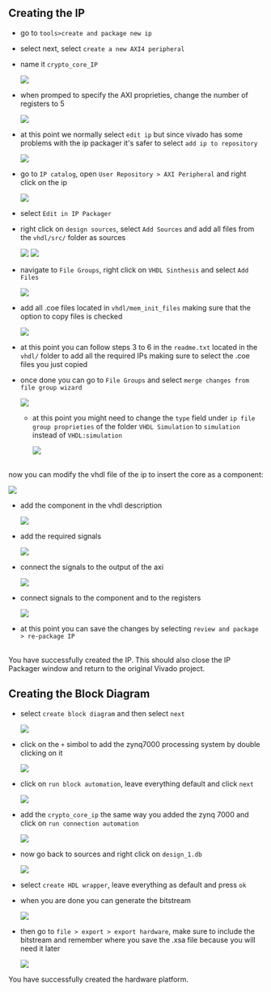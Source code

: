 ## Creating the IP
- go to `tools>create and package new ip`
- select next, select `create a new AXI4 peripheral`
- name it `crypto_core_IP`
  
  ![](https://github.com/Giuseppe-La-Capra/embedded-LINUX-crypto-core/blob/37948db52606f45b5e17723d4aa23545a7f579c7/ip/Screenshot%20from%202023-06-04%2000-59-53.png)
- when promped to specify the AXI proprieties, change the number of registers to 5
  
  ![](https://github.com/Giuseppe-La-Capra/embedded-LINUX-crypto-core/blob/7282e9dd73bcdb285fd12fccb9a02565a35a1cb0/ip/Screenshot%20from%202023-06-04%2001-00-10.png)
- at this point we normally select `edit ip` but since vivado has some problems with the ip packager it's safer to select `add ip to repository`
  
  ![](https://github.com/Giuseppe-La-Capra/embedded-LINUX-crypto-core/blob/2ae29179fbc2338c1a1c9f0e924a2947ae241cc3/ip/Screenshot%20from%202023-07-18%2017-51-17.png)
- go to `IP catalog`, open `User Repository > AXI Peripheral` and right click on the ip
  
  ![](https://github.com/Giuseppe-La-Capra/embedded-LINUX-crypto-core/blob/2ae29179fbc2338c1a1c9f0e924a2947ae241cc3/ip/Screenshot%20from%202023-07-18%2017-51-50.png)
- select `Edit in IP Packager` 
- right click on `design sources`, select `Add Sources` and add all files from the `vhdl/src/` folder as sources
  
  ![](https://github.com/Giuseppe-La-Capra/embedded-LINUX-crypto-core/blob/2ae29179fbc2338c1a1c9f0e924a2947ae241cc3/ip/Screenshot%20from%202023-07-18%2017-38-50.png)
  ![](https://github.com/Giuseppe-La-Capra/embedded-LINUX-crypto-core/blob/2ae29179fbc2338c1a1c9f0e924a2947ae241cc3/ip/Screenshot%20from%202023-06-04%2001-01-00.png)
- navigate to `File Groups`, right click on `VHDL Sinthesis` and select `Add Files`

  ![](https://github.com/Giuseppe-La-Capra/embedded-LINUX-crypto-core/blob/2d19bad0a49f139d057d9d5ee7a8a58d4310d15a/ip/Screenshot%20from%202023-07-18%2017-39-50.png)
- add all .coe files located in `vhdl/mem_init_files` making sure that the option to copy files is checked

  ![](https://github.com/Giuseppe-La-Capra/embedded-LINUX-crypto-core/blob/2d19bad0a49f139d057d9d5ee7a8a58d4310d15a/ip/Screenshot%20from%202023-06-04%2001-03-58.png)
- at this point you can follow steps 3 to 6 in the `readme.txt` located in the `vhdl/` folder to add all the required IPs making sure to select the .coe files you just copied
- once done you can go to `File Groups` and select `merge changes from file group wizard`

  ![](https://github.com/Giuseppe-La-Capra/embedded-LINUX-crypto-core/blob/2d19bad0a49f139d057d9d5ee7a8a58d4310d15a/ip/Screenshot%20from%202023-06-04%2001-01-32.png)
  - at this point you might need to change the `type` field under `ip file group proprieties` of the folder `VHDL Simulation` to `simulation` instead of `VHDL:simulation`

    ![](https://github.com/Giuseppe-La-Capra/embedded-LINUX-crypto-core/blob/291966de89f5ba5f61383092b6ec3028edc65840/ip/Screenshot%20from%202023-07-18%2018-42-48.png)
    
<br>
now you can modify the vhdl file of the ip to insert the core as a component:
<br>

![](https://github.com/Giuseppe-La-Capra/embedded-LINUX-crypto-core/blob/aa6f0f391c17ea67ab9e16d1b8039e1c6efc0466/ip/Screenshot%20from%202023-07-18%2018-52-41.png)

- add the component in the vhdl description

  ![](https://github.com/Giuseppe-La-Capra/embedded-LINUX-crypto-core/blob/9a56a82d7d5cf33b83bece7871807cd9cb4ce254/ip/Screenshot%20from%202023-06-02%2021-16-31.png)
- add the required signals

  ![](https://github.com/Giuseppe-La-Capra/embedded-LINUX-crypto-core/blob/9a56a82d7d5cf33b83bece7871807cd9cb4ce254/ip/Screenshot%20from%202023-06-02%2021-18-11.png)
- connect the signals to the output of the axi

  ![](https://github.com/Giuseppe-La-Capra/embedded-LINUX-crypto-core/blob/9a56a82d7d5cf33b83bece7871807cd9cb4ce254/ip/Screenshot%20from%202023-06-02%2021-27-15.png)
- connect signals to the component and to the registers

  ![](https://github.com/Giuseppe-La-Capra/embedded-LINUX-crypto-core/blob/9a56a82d7d5cf33b83bece7871807cd9cb4ce254/ip/Screenshot%20from%202023-06-02%2021-30-35.png)
- at this point you can save the changes by selecting `review and package > re-package IP`
<br>
You have successfully created the IP. This should also close the IP Packager window and return to the original Vivado project.

## Creating the Block Diagram
- select `create block diagram` and then select `next`
  
  ![](https://github.com/Giuseppe-La-Capra/embedded-LINUX-crypto-core/blob/2cf9373336a6c958b23efe3bc1afad7fa51b49ec/ip/Screenshot%20from%202023-07-18%2019-05-50.png)
- click on the `+` simbol to add the zynq7000 processing system by double clicking on it

  ![](https://github.com/Giuseppe-La-Capra/embedded-LINUX-crypto-core/blob/2cf9373336a6c958b23efe3bc1afad7fa51b49ec/ip/Screenshot%20from%202023-07-18%2019-06-14.png)
- click on `run block automation`, leave everything default and click `next`

  ![](https://github.com/Giuseppe-La-Capra/embedded-LINUX-crypto-core/blob/2cf9373336a6c958b23efe3bc1afad7fa51b49ec/ip/Screenshot%20from%202023-07-18%2019-07-08.png)
- add the `crypto_core_ip` the same way you added the zynq 7000 and click on `run connection automation`

  ![](https://github.com/Giuseppe-La-Capra/embedded-LINUX-crypto-core/blob/dfd8de012d409ffee206c68b925e58d6076ac7fd/ip/Screenshot%20from%202023-07-18%2019-14-13.png)
- now go back to sources and right click on `design_1.db`

  ![](https://github.com/Giuseppe-La-Capra/embedded-LINUX-crypto-core/blob/3d78bbe7c7bfa73b5463a1560f105a716493d4e0/ip/Screenshot%20from%202023-07-18%2019-16-45.png)
- select `create HDL wrapper`, leave everything as default and press `ok`
- when you are done you can generate the bitstream

  ![](https://github.com/Giuseppe-La-Capra/embedded-LINUX-crypto-core/blob/be2f9b2620849e0cf8537f198617fffed57ab451/ip/Screenshot%20from%202023-07-18%2019-19-55.png)
- then go to `file > export > export hardware`, make sure to include the bitstream and remember where you save the .xsa file because you will need it later

  ![](https://github.com/Giuseppe-La-Capra/embedded-LINUX-crypto-core/blob/be2f9b2620849e0cf8537f198617fffed57ab451/ip/Screenshot%20from%202023-07-18%2019-21-58.png)

You have successfully created the hardware platform.
